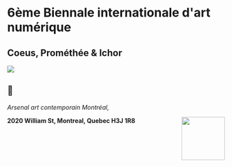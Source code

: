 # 6ème Biennale internationale d'art numérique
## Coeus, Prométhée & Ichor

<img src="https://github.com/mrjacksonsapien/H23_TIM_inspirations_SOLTAN/blob/main/BIAN/medias/photos/affiche_BIAN.jpg">

## 📍

*Arsenal art contemporain Montréal,*  

**2020 William St, Montreal, Quebec H3J 1R8**
<img align= "right" width="100px" src="https://github.com/mrjacksonsapien/H23_TIM_inspirations_SOLTAN/blob/main/BIAN/medias/photos/photo_moi.png">
